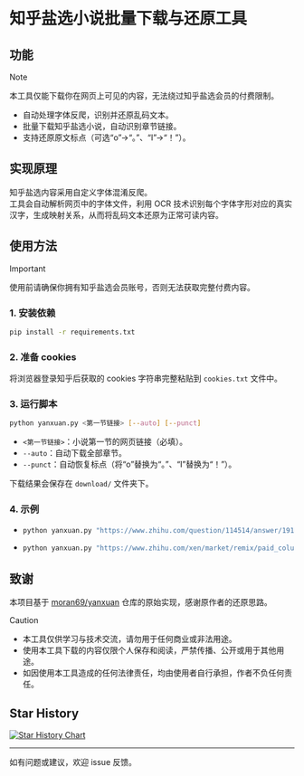 # 知乎盐选小说批量下载与还原工具

## 功能

> [!NOTE]
> 本工具仅能下载你在网页上可见的内容，无法绕过知乎盐选会员的付费限制。

- 自动处理字体反爬，识别并还原乱码文本。
- 批量下载知乎盐选小说，自动识别章节链接。
- 支持还原原文标点（可选“o”→“。”、“I”→“！”）。

## 实现原理
知乎盐选内容采用自定义字体混淆反爬。  
工具会自动解析网页中的字体文件，利用 OCR 技术识别每个字体字形对应的真实汉字，生成映射关系，从而将乱码文本还原为正常可读内容。

## 使用方法

> [!IMPORTANT]
> 使用前请确保你拥有知乎盐选会员账号，否则无法获取完整付费内容。

### 1. 安装依赖
```bash
pip install -r requirements.txt
```

### 2. 准备 cookies
将浏览器登录知乎后获取的 cookies 字符串完整粘贴到 `cookies.txt` 文件中。

### 3. 运行脚本
```bash
python yanxuan.py <第一节链接> [--auto] [--punct]
```
- `<第一节链接>`：小说第一节的网页链接（必填）。
- `--auto`：自动下载全部章节。
- `--punct`：自动恢复标点（将“o”替换为“。”、“I”替换为“！”）。

下载结果会保存在 `download/` 文件夹下。

### 4. 示例
-   ```bash
    python yanxuan.py "https://www.zhihu.com/question/114514/answer/1919810"
    ```
-   ```bash
    python yanxuan.py "https://www.zhihu.com/xen/market/remix/paid_column/1145141919810" --auto --punct
    ```

## 致谢
本项目基于 [moran69/yanxuan](https://github.com/moran69/yanxuan) 仓库的原始实现，感谢原作者的还原思路。

> [!CAUTION]
> - 本工具仅供学习与技术交流，请勿用于任何商业或非法用途。
> - 使用本工具下载的内容仅限个人保存和阅读，严禁传播、公开或用于其他用途。
> - 如因使用本工具造成的任何法律责任，均由使用者自行承担，作者不负任何责任。

## Star History

<a href="https://www.star-history.com/#arrebol22/yanxuan&Date">
 <picture>
   <source media="(prefers-color-scheme: dark)" srcset="https://api.star-history.com/svg?repos=arrebol22/yanxuan&type=Date&theme=dark" />
   <source media="(prefers-color-scheme: light)" srcset="https://api.star-history.com/svg?repos=arrebol22/yanxuan&type=Date" />
   <img alt="Star History Chart" src="https://api.star-history.com/svg?repos=arrebol22/yanxuan&type=Date" />
 </picture>
</a>

---
如有问题或建议，欢迎 issue 反馈。

